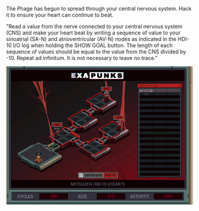 The Phage has begun to spread through your central nervous system. Hack it to ensure your heart can continue to beat.

"Read a value from the nerve connected to your central nervous system (CNS) and make your heart beat by writing a sequence of value to your sinoatrial (SA-N) and atrioventricular (AV-N) nodes as indicated in the HDI-10 I/O log when holding the SHOW GOAL button. The length of each sequence of values should be equal to the value from the CNS divided by -10. Repeat ad infinitum. It is not necessary to leave no trace."

![Solution](https://github.com/shaisimel/Exapunks/blob/master/Solutions/14%20-%20Mitsuzen%20HDI-10/EXAPUNKS%20-%20Mitsuzen%20HDI-10%20(96%2C%2027%2C%2029%2C%202019-02-13-21-13-49).gif)
